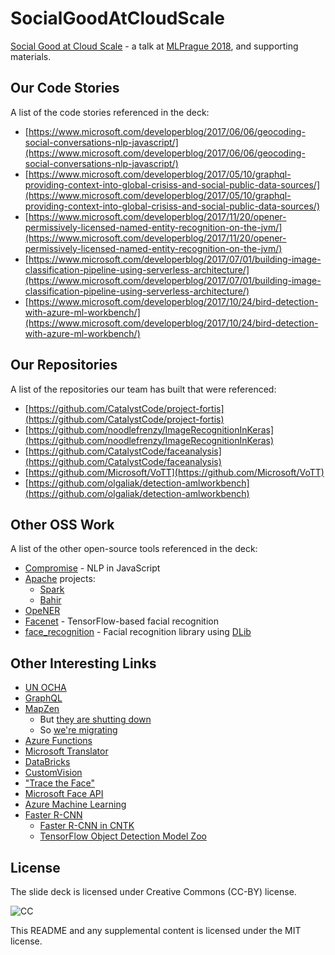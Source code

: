 # SocialGoodAtCloudScale

[Social Good at Cloud Scale](./milanz-SocialGoodAtCloudScale.pptx) - a talk at [MLPrague 2018](https://www.mlprague.com/), and supporting materials.

## Our Code Stories

A list of the code stories referenced in the deck:
- [https://www.microsoft.com/developerblog/2017/06/06/geocoding-social-conversations-nlp-javascript/](https://www.microsoft.com/developerblog/2017/06/06/geocoding-social-conversations-nlp-javascript/)
- [https://www.microsoft.com/developerblog/2017/05/10/graphql-providing-context-into-global-crisiss-and-social-public-data-sources/](https://www.microsoft.com/developerblog/2017/05/10/graphql-providing-context-into-global-crisiss-and-social-public-data-sources/)
- [https://www.microsoft.com/developerblog/2017/11/20/opener-permissively-licensed-named-entity-recognition-on-the-jvm/](https://www.microsoft.com/developerblog/2017/11/20/opener-permissively-licensed-named-entity-recognition-on-the-jvm/)
- [https://www.microsoft.com/developerblog/2017/07/01/building-image-classification-pipeline-using-serverless-architecture/](https://www.microsoft.com/developerblog/2017/07/01/building-image-classification-pipeline-using-serverless-architecture/)
- [https://www.microsoft.com/developerblog/2017/10/24/bird-detection-with-azure-ml-workbench/](https://www.microsoft.com/developerblog/2017/10/24/bird-detection-with-azure-ml-workbench/)

## Our Repositories

A list of the repositories our team has built that were referenced:
- [https://github.com/CatalystCode/project-fortis](https://github.com/CatalystCode/project-fortis)
- [https://github.com/noodlefrenzy/ImageRecognitionInKeras](https://github.com/noodlefrenzy/ImageRecognitionInKeras)
- [https://github.com/CatalystCode/faceanalysis](https://github.com/CatalystCode/faceanalysis)
- [https://github.com/Microsoft/VoTT](https://github.com/Microsoft/VoTT)
- [https://github.com/olgaliak/detection-amlworkbench](https://github.com/olgaliak/detection-amlworkbench)

## Other OSS Work

A list of the other open-source tools referenced in the deck:
- [Compromise](https://github.com/spencermountain/compromise) - NLP in JavaScript
- [Apache](https://www.apache.org/) projects:
    - [Spark](http://spark.apache.org/)
    - [Bahir](http://bahir.apache.org/)
- [OpeNER](http://www.opener-project.eu/)
- [Facenet](https://github.com/davidsandberg/facenet) - TensorFlow-based facial recognition
- [face_recognition](https://github.com/ageitgey/face_recognition) - Facial recognition library using [DLib](http://dlib.net/)

## Other Interesting Links

- [UN OCHA](http://www.unocha.org/)
- [GraphQL](http://graphql.org/)
- [MapZen](https://mapzen.com/)
    - But [they are shutting down](https://mapzen.com/blog/shutdown/)
    - So [we're migrating](https://mapzen.com/blog/migration/)
- [Azure Functions](https://docs.microsoft.com/en-us/azure/azure-functions/functions-overview)
- [Microsoft Translator](https://www.microsoft.com/en-us/translator/translatorapi.aspx)
- [DataBricks](https://databricks.com/)
- [CustomVision](https://customvision.ai/)
- ["Trace the Face"](https://www.youtube.com/watch?v=dVHHfPL3FlA&feature=youtu.be)
- [Microsoft Face API](https://azure.microsoft.com/en-us/services/cognitive-services/face/)
- [Azure Machine Learning](https://azure.microsoft.com/en-us/overview/machine-learning/)
- [Faster R-CNN](https://arxiv.org/abs/1506.01497)
    - [Faster R-CNN in CNTK](https://docs.microsoft.com/en-us/cognitive-toolkit/object-detection-using-faster-r-cnn)
    - [TensorFlow Object Detection Model Zoo](https://github.com/tensorflow/models/blob/master/research/object_detection/g3doc/detection_model_zoo.md)

## License

The slide deck is licensed under Creative Commons (CC-BY) license.

![CC](https://licensebuttons.net/l/by/3.0/88x31.png)

This README and any supplemental content is licensed under the MIT license.